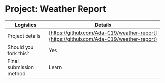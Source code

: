 # Project: Weather Report

| Logistics               | Details                                                                                |
| ----------------------- | -------------------------------------------------------------------------------------- |
| Project details         | [https://github.com/Ada-C19/weather-report](https://github.com/Ada-C19/weather-report) |
| Should you fork this?   | Yes                                                                                    |
| Final submission method | Learn                                                                                  |
